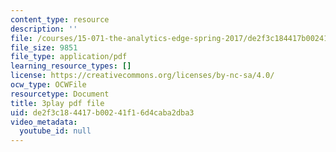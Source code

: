 ```yaml
---
content_type: resource
description: ''
file: /courses/15-071-the-analytics-edge-spring-2017/de2f3c184417b00241f16d4caba2dba3_VKFwl-T7Hs0.pdf
file_size: 9851
file_type: application/pdf
learning_resource_types: []
license: https://creativecommons.org/licenses/by-nc-sa/4.0/
ocw_type: OCWFile
resourcetype: Document
title: 3play pdf file
uid: de2f3c18-4417-b002-41f1-6d4caba2dba3
video_metadata:
  youtube_id: null
---
```

